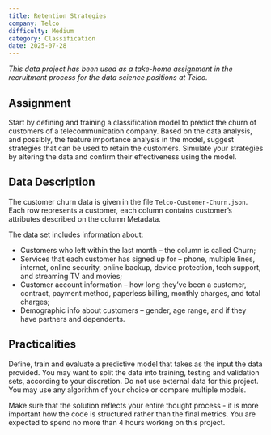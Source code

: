 ```yaml
---
title: Retention Strategies
company: Telco
difficulty: Medium
category: Classification
date: 2025-07-28
---
```

_This data project has been used as a take-home assignment in the recruitment process for the data science positions at Telco._

## Assignment

Start by defining and training a classification model to predict the churn of customers of a telecommunication company. Based on the data analysis, and possibly, the feature importance analysis in the model, suggest strategies that can be used to retain the customers. Simulate your strategies by altering the data and confirm their effectiveness using the model.

## Data Description

The customer churn data is given in the file `Telco-Customer-Churn.json`. Each row represents a customer, each column contains customer’s attributes described on the column Metadata.

The data set includes information about:

- Customers who left within the last month – the column is called Churn;
- Services that each customer has signed up for – phone, multiple lines, internet, online security, online backup, device protection, tech support, and streaming TV and movies;
- Customer account information – how long they’ve been a customer, contract, payment method, paperless billing, monthly charges, and total charges;
- Demographic info about customers – gender, age range, and if they have partners and dependents.

## Practicalities

Define, train and evaluate a predictive model that takes as the input the data provided. You may want to split the data into training, testing and validation sets, according to your discretion. Do not use external data for this project. You may use any algorithm of your choice or compare multiple models.

Make sure that the solution reflects your entire thought process - it is more important how the code is structured rather than the final metrics. You are expected to spend no more than 4 hours working on this project.